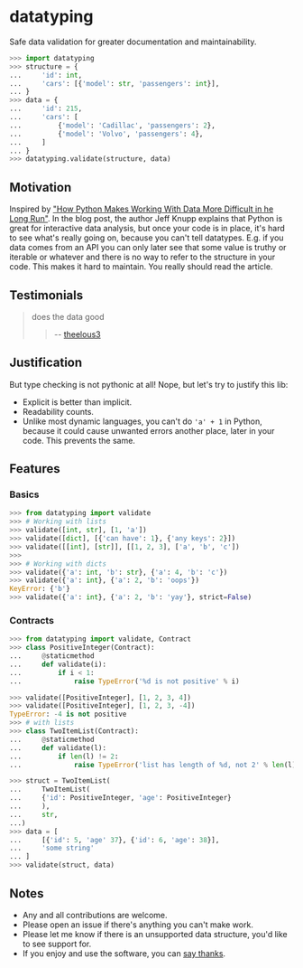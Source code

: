 # datatyping
Safe data validation for greater documentation and maintainability.

``` python
>>> import datatyping
>>> structure = {
...     'id': int,
...     'cars': [{'model': str, 'passengers': int}],
... }
>>> data = {
...     'id': 215,
...     'cars': [
...         {'model': 'Cadillac', 'passengers': 2},
...         {'model': 'Volvo', 'passengers': 4},
...     ]
... }
>>> datatyping.validate(structure, data)
```


## Motivation
Inspired by ["How Python Makes Working With Data More Difficult in he Long Run"](https://jeffknupp.com/blog/2016/11/13/how-python-makes-working-with-data-more-difficult-in-the-long-run/). In the blog post, the author Jeff Knupp explains that Python is great for interactive data analysis, but once your code is in place, it's hard to see what's really going on, because you can't tell datatypes. E.g. if you data comes from an API you can only later see that some value is truthy or iterable or whatever and there is no way to refer to the structure in your code. This makes it hard to maintain. You really should read the article.


## Testimonials
> does the data good
>> -- [theelous3](https://github.com/theelous3)


## Justification
But type checking is not pythonic at all! Nope, but let's try to justify this lib:
- Explicit is better than implicit.
- Readability counts.
- Unlike most dynamic languages, you can't do `'a' + 1` in Python, because it could cause unwanted errors another place, later in your code. This prevents the same.


## Features
### Basics
``` python
>>> from datatyping import validate
>>> # Working with lists
>>> validate([int, str], [1, 'a'])
>>> validate([dict], [{'can have': 1}, {'any keys': 2}])
>>> validate([[int], [str]], [[1, 2, 3], ['a', 'b', 'c'])
>>> 
>>> # Working with dicts
>>> validate({'a': int, 'b': str}, {'a': 4, 'b': 'c'})
>>> validate({'a': int}, {'a': 2, 'b': 'oops'})
KeyError: {'b'}
>>> validate({'a': int}, {'a': 2, 'b': 'yay'}, strict=False)
```
### Contracts
``` python
>>> from datatyping import validate, Contract
>>> class PositiveInteger(Contract):
...     @staticmethod
...     def validate(i):
...         if i < 1:
...             raise TypeError('%d is not positive' % i)

>>> validate([PositiveInteger], [1, 2, 3, 4])
>>> validate([PositiveInteger], [1, 2, 3, -4])
TypeError: -4 is not positive
>>> # with lists
>>> class TwoItemList(Contract):
...     @staticmethod
...     def validate(l):
...         if len(l) != 2:
...             raise TypeError('list has length of %d, not 2' % len(l))

>>> struct = TwoItemList(
...     TwoItemList(
...	    {'id': PositiveInteger, 'age': PositiveInteger}
...     ),
...     str,
...)
>>> data = [
...     [{'id': 5, 'age' 37}, {'id': 6, 'age': 38}],
...     'some string'
... ]
>>> validate(struct, data)
```

## Notes
- Any and all contributions are welcome.
- Please open an issue if there's anything you can't make work.
- Please let me know if there is an unsupported data structure, you'd like to see support for.
- If you enjoy and use the software, you can [say thanks](https://saythanks.io/to/Zaab1t).
